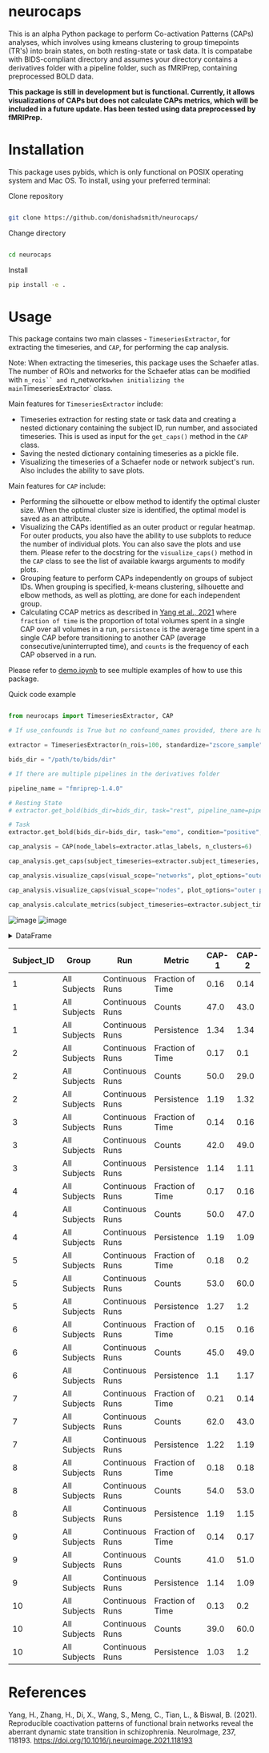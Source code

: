 # neurocaps
This is an alpha Python package to perform Co-activation Patterns (CAPs) analyses, which involves using kmeans clustering to group timepoints (TR's) into brain states, on both resting-state or task data. It is compatabe with BIDS-compliant directory and assumes your directory contains a derivatives folder with a pipeline folder, such as fMRIPrep, containing preprocessed BOLD data.

**This package is still in development but is functional. Currently, it allows visualizations of CAPs but does not calculate CAPs metrics, which will be included in a future update. Has been tested using data preprocessed by fMRIPrep.**

# Installation

This package uses pybids, which is only functional on POSIX operating system and Mac OS. To install, using your preferred terminal:

Clone repository

```bash

git clone https://github.com/donishadsmith/neurocaps/

```

Change directory

```bash

cd neurocaps

```

Install 

```bash
pip install -e .

```

# Usage
 This package contains two main classes - `TimeseriesExtractor`, for extracting the timeseries, and `CAP`, for performing the cap analysis.

Note: When extracting the timeseries, this package uses the Schaefer atlas. The number of ROIs and networks for the Schaefer atlas can be modified with `n_rois`` and `n_networks` when initializing the main `TimeseriesExtractor` class.

Main features for `TimeseriesExtractor` include:

- Timeseries extraction for resting state or task data and creating a nested dictionary containing the subject ID, run number, and associated timeseries. This is used as input for the `get_caps()` method in the `CAP` class.
- Saving the nested dictionary containing timeseries as a pickle file.
- Visualizing the timeseries of a Schaefer node or network subject's run. Also includes the ability to save plots.

Main features for `CAP` include:

- Performing the silhouette or elbow method to identify the optimal cluster size. When the optimal cluster size is identified, the optimal model is saved as an attribute.
- Visualizing the CAPs identified as an outer product or regular heatmap. For outer products, you also have the ability to use subplots to reduce the number of individual plots. You can also save the plots and use them. Please refer to the docstring for the `visualize_caps()` method in the `CAP` class to see the list of available kwargs arguments to modify plots.
- Grouping feature to perform CAPs independently on groups of subject IDs. When grouping is specified, k-means clustering, silhouette and elbow methods, as well as plotting, are done for each independent group.
- Calculating CCAP metrics as described in [Yang et al., 2021](https://doi.org/10.1016/j.neuroimage.2021.118193) where `fraction of time` is the proportion of total volumes spent in a single CAP over all volumes in a run,
`persistence` is the average time spent in a single CAP before transitioning to another CAP (average consecutive/uninterrupted time), and `counts` is the frequency of each CAP observed in a run.

Please refer to [demo.ipynb](https://github.com/donishadsmith/neurocaps/blob/main/demo.ipynb) to see multiple examples of how to use this package.

Quick code example

```python

from neurocaps import TimeseriesExtractor, CAP

# If use_confounds is True but no confound_names provided, there are hardcoded confound names that will extract the data from the confound files outputted by fMRIPrep

extractor = TimeseriesExtractor(n_rois=100, standardize="zscore_sample", use_confounds=True, detrend=True, low_pass=0.15, high_pass=0.01)

bids_dir = "/path/to/bids/dir"

# If there are multiple pipelines in the derivatives folder

pipeline_name = "fmriprep-1.4.0"

# Resting State
# extractor.get_bold(bids_dir=bids_dir, task="rest", pipeline_name=pipeline_name)

# Task
extractor.get_bold(bids_dir=bids_dir, task="emo", condition="positive", pipeline_name=pipeline_name)

cap_analysis = CAP(node_labels=extractor.atlas_labels, n_clusters=6)

cap_analysis.get_caps(subject_timeseries=extractor.subject_timeseries, standardize = True)

cap_analysis.visualize_caps(visual_scope="networks", plot_options="outer product", task_title="- Positive Valence", ncol=3, sharey=True, subplots=True)

cap_analysis.visualize_caps(visual_scope="nodes", plot_options="outer product", task_title="- Positive Valence", ncol=3, sharey=True, subplots=True, xlabel_rotation=90, tight_layout=False, hspace = 0.4)

cap_analysis.calculate_metrics(subject_timeseries=extractor.subject_timeseries, return_df=True, output_dir=output_dir, continuous_runs=True, file_name="All_Subjects_CAPs_metrics")

```

![image](https://github.com/donishadsmith/neurocaps/assets/112973674/4699bbd9-1f55-462b-9d9e-4ef17da79ad4)
![image](https://github.com/donishadsmith/neurocaps/assets/112973674/506c5be5-540d-43a9-8a61-c02062f5c6f9)


<details>
  
  <summary>DataFrame</summary>

    | Subject_ID | Group | Run | Metric | CAP-1 | CAP-2 | CAP-3 | CAP-4 | CAP-5 | CAP-6 |
    | --- | --- | --- | --- | --- | --- | --- | --- | --- | --- |
    | 1 | All Subjects | Continuous Runs | Fraction of Time | 0.16 | 0.14 | 0.18 | 0.19 | 0.16 | 0.17 |
    | 1 | All Subjects | Continuous Runs | Counts | 47.0 | 43.0 | 54.0 | 57.0 | 47.0 | 52.0 |
    | 1 | All Subjects | Continuous Runs | Persistence | 1.34 | 1.34 | 1.29 | 1.19 | 1.18 | 1.24 |
    | 2 | All Subjects | Continuous Runs | Fraction of Time | 0.17 | 0.1 | 0.15 | 0.2 | 0.21 | 0.18 |
    | 2 | All Subjects | Continuous Runs | Counts | 50.0 | 29.0 | 45.0 | 61.0 | 62.0 | 53.0 |
    | 2 | All Subjects | Continuous Runs | Persistence | 1.19 | 1.32 | 1.12 | 1.24 | 1.33 | 1.2 |
    | 3 | All Subjects | Continuous Runs | Fraction of Time | 0.14 | 0.16 | 0.14 | 0.18 | 0.22 | 0.16 |
    | 3 | All Subjects | Continuous Runs | Counts | 42.0 | 49.0 | 41.0 | 53.0 | 66.0 | 49.0 |
    | 3 | All Subjects | Continuous Runs | Persistence | 1.14 | 1.11 | 1.17 | 1.33 | 1.14 | 1.14 |
    | 4 | All Subjects | Continuous Runs | Fraction of Time | 0.17 | 0.16 | 0.15 | 0.17 | 0.19 | 0.16 |
    | 4 | All Subjects | Continuous Runs | Counts | 50.0 | 47.0 | 44.0 | 52.0 | 58.0 | 49.0 |
    | 4 | All Subjects | Continuous Runs | Persistence | 1.19 | 1.09 | 1.16 | 1.3 | 1.32 | 1.17 |
    | 5 | All Subjects | Continuous Runs | Fraction of Time | 0.18 | 0.2 | 0.19 | 0.15 | 0.14 | 0.15 |
    | 5 | All Subjects | Continuous Runs | Counts | 53.0 | 60.0 | 57.0 | 45.0 | 41.0 | 44.0 |
    | 5 | All Subjects | Continuous Runs | Persistence | 1.27 | 1.2 | 1.3 | 1.25 | 1.32 | 1.19 |
    | 6 | All Subjects | Continuous Runs | Fraction of Time | 0.15 | 0.16 | 0.18 | 0.17 | 0.16 | 0.18 |
    | 6 | All Subjects | Continuous Runs | Counts | 45.0 | 49.0 | 53.0 | 52.0 | 47.0 | 54.0 |
    | 6 | All Subjects | Continuous Runs | Persistence | 1.1 | 1.17 | 1.26 | 1.21 | 1.15 | 1.29 |
    | 7 | All Subjects | Continuous Runs | Fraction of Time | 0.21 | 0.14 | 0.17 | 0.18 | 0.15 | 0.15 |
    | 7 | All Subjects | Continuous Runs | Counts | 62.0 | 43.0 | 51.0 | 53.0 | 45.0 | 46.0 |
    | 7 | All Subjects | Continuous Runs | Persistence | 1.22 | 1.19 | 1.24 | 1.23 | 1.13 | 1.18 |
    | 8 | All Subjects | Continuous Runs | Fraction of Time | 0.18 | 0.18 | 0.13 | 0.18 | 0.16 | 0.17 |
    | 8 | All Subjects | Continuous Runs | Counts | 54.0 | 53.0 | 39.0 | 55.0 | 49.0 | 50.0 |
    | 8 | All Subjects | Continuous Runs | Persistence | 1.19 | 1.15 | 1.15 | 1.25 | 1.26 | 1.14 |
    | 9 | All Subjects | Continuous Runs | Fraction of Time | 0.14 | 0.17 | 0.17 | 0.22 | 0.18 | 0.13 |
    | 9 | All Subjects | Continuous Runs | Counts | 41.0 | 51.0 | 51.0 | 65.0 | 53.0 | 39.0 |
    | 9 | All Subjects | Continuous Runs | Persistence | 1.14 | 1.09 | 1.13 | 1.36 | 1.23 | 1.18 |
    | 10 | All Subjects | Continuous Runs | Fraction of Time | 0.13 | 0.2 | 0.16 | 0.18 | 0.15 | 0.18 |
    | 10 | All Subjects | Continuous Runs | Counts | 39.0 | 60.0 | 47.0 | 54.0 | 45.0 | 55.0 |
    | 10 | All Subjects | Continuous Runs | Persistence | 1.03 | 1.2 | 1.12 | 1.32 | 1.15 | 1.25 |

    
</details>

| Subject_ID | Group | Run | Metric | CAP-1 | CAP-2 | CAP-3 | CAP-4 | CAP-5 | CAP-6 |
| --- | --- | --- | --- | --- | --- | --- | --- | --- | --- |
| 1 | All Subjects | Continuous Runs | Fraction of Time | 0.16 | 0.14 | 0.18 | 0.19 | 0.16 | 0.17 |
| 1 | All Subjects | Continuous Runs | Counts | 47.0 | 43.0 | 54.0 | 57.0 | 47.0 | 52.0 |
| 1 | All Subjects | Continuous Runs | Persistence | 1.34 | 1.34 | 1.29 | 1.19 | 1.18 | 1.24 |
| 2 | All Subjects | Continuous Runs | Fraction of Time | 0.17 | 0.1 | 0.15 | 0.2 | 0.21 | 0.18 |
| 2 | All Subjects | Continuous Runs | Counts | 50.0 | 29.0 | 45.0 | 61.0 | 62.0 | 53.0 |
| 2 | All Subjects | Continuous Runs | Persistence | 1.19 | 1.32 | 1.12 | 1.24 | 1.33 | 1.2 |
| 3 | All Subjects | Continuous Runs | Fraction of Time | 0.14 | 0.16 | 0.14 | 0.18 | 0.22 | 0.16 |
| 3 | All Subjects | Continuous Runs | Counts | 42.0 | 49.0 | 41.0 | 53.0 | 66.0 | 49.0 |
| 3 | All Subjects | Continuous Runs | Persistence | 1.14 | 1.11 | 1.17 | 1.33 | 1.14 | 1.14 |
| 4 | All Subjects | Continuous Runs | Fraction of Time | 0.17 | 0.16 | 0.15 | 0.17 | 0.19 | 0.16 |
| 4 | All Subjects | Continuous Runs | Counts | 50.0 | 47.0 | 44.0 | 52.0 | 58.0 | 49.0 |
| 4 | All Subjects | Continuous Runs | Persistence | 1.19 | 1.09 | 1.16 | 1.3 | 1.32 | 1.17 |
| 5 | All Subjects | Continuous Runs | Fraction of Time | 0.18 | 0.2 | 0.19 | 0.15 | 0.14 | 0.15 |
| 5 | All Subjects | Continuous Runs | Counts | 53.0 | 60.0 | 57.0 | 45.0 | 41.0 | 44.0 |
| 5 | All Subjects | Continuous Runs | Persistence | 1.27 | 1.2 | 1.3 | 1.25 | 1.32 | 1.19 |
| 6 | All Subjects | Continuous Runs | Fraction of Time | 0.15 | 0.16 | 0.18 | 0.17 | 0.16 | 0.18 |
| 6 | All Subjects | Continuous Runs | Counts | 45.0 | 49.0 | 53.0 | 52.0 | 47.0 | 54.0 |
| 6 | All Subjects | Continuous Runs | Persistence | 1.1 | 1.17 | 1.26 | 1.21 | 1.15 | 1.29 |
| 7 | All Subjects | Continuous Runs | Fraction of Time | 0.21 | 0.14 | 0.17 | 0.18 | 0.15 | 0.15 |
| 7 | All Subjects | Continuous Runs | Counts | 62.0 | 43.0 | 51.0 | 53.0 | 45.0 | 46.0 |
| 7 | All Subjects | Continuous Runs | Persistence | 1.22 | 1.19 | 1.24 | 1.23 | 1.13 | 1.18 |
| 8 | All Subjects | Continuous Runs | Fraction of Time | 0.18 | 0.18 | 0.13 | 0.18 | 0.16 | 0.17 |
| 8 | All Subjects | Continuous Runs | Counts | 54.0 | 53.0 | 39.0 | 55.0 | 49.0 | 50.0 |
| 8 | All Subjects | Continuous Runs | Persistence | 1.19 | 1.15 | 1.15 | 1.25 | 1.26 | 1.14 |
| 9 | All Subjects | Continuous Runs | Fraction of Time | 0.14 | 0.17 | 0.17 | 0.22 | 0.18 | 0.13 |
| 9 | All Subjects | Continuous Runs | Counts | 41.0 | 51.0 | 51.0 | 65.0 | 53.0 | 39.0 |
| 9 | All Subjects | Continuous Runs | Persistence | 1.14 | 1.09 | 1.13 | 1.36 | 1.23 | 1.18 |
| 10 | All Subjects | Continuous Runs | Fraction of Time | 0.13 | 0.2 | 0.16 | 0.18 | 0.15 | 0.18 |
| 10 | All Subjects | Continuous Runs | Counts | 39.0 | 60.0 | 47.0 | 54.0 | 45.0 | 55.0 |
| 10 | All Subjects | Continuous Runs | Persistence | 1.03 | 1.2 | 1.12 | 1.32 | 1.15 | 1.25 |

# References

Yang, H., Zhang, H., Di, X., Wang, S., Meng, C., Tian, L., & Biswal, B. (2021). Reproducible coactivation patterns of functional brain networks reveal the aberrant dynamic state transition in schizophrenia. NeuroImage, 237, 118193. https://doi.org/10.1016/j.neuroimage.2021.118193
